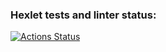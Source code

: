 ### Hexlet tests and linter status:
[![Actions Status](https://github.com/slavaslayc/python-project-lvl1/workflows/hexlet-check/badge.svg)](https://github.com/slavaslayc/python-project-lvl1/actions)